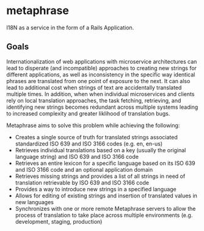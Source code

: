 # metaphrase
I18N as a service in the form of a Rails Application.

## Goals
Internationalization of web applications with microservice architectures can lead to disperate (and incompatible) approaches to creating new strings for different applications, as well as inconsistency in the specific way identical phrases are translated from one point of exposure to the next. It can also lead to additional cost when strings of text are accidentally translated multiple times. In addition, when when individual microservices and clients rely on local translation approaches, the task fetching, retrieving, and identifying new strings becomes redundant across multiple systems leading to increased complexity and greater liklihood of translation bugs.

Metaphrase aims to solve this problem while achieving the following:

* Creates a single source of truth for translated strings associated standardized ISO 639 and ISO 3166 codes (e.g. en, en-us)
* Retrieves individual translations based on a key (usually the original language string) and ISO 639 and ISO 3166 code
* Retrieves an entire lexicon for a specific language based on its ISO 639 and ISO 3166 code and an optional application domain
* Retrieves missing strings and provides a list of all strings in need of translation retrievable by ISO 639 and ISO 3166 code
* Provides a way to introduce new strings in a specified language
* Allows for editing of existing strings and insertion of translated values in new languages
* Synchronizes with one or more remote Metaphrase servers to allow the process of translation to take place across multiple environments (e.g. development, staging, production)
